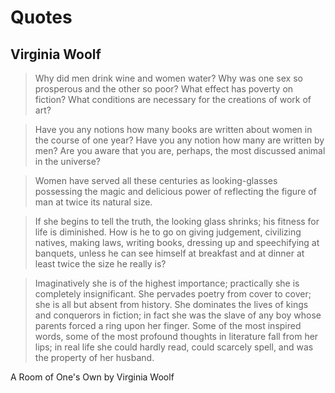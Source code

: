 # Quotes

## Virginia Woolf

> Why did men drink wine and women water? Why was one sex so prosperous and the other so poor? What effect has poverty on fiction? What conditions are necessary for the creations of work of art?

> Have you any notions how many books are written about women in the course of one year? Have you any notion how many are written by men? Are you aware that you are, perhaps, the most discussed animal in the universe?

> Women have served all these centuries as looking-glasses possessing the magic and delicious power of reflecting the figure of man at twice its natural size.

> If she begins to tell the truth, the looking glass shrinks; his fitness for life is diminished. How is he to go on giving judgement, civilizing natives, making laws, writing books, dressing up and speechifying at banquets, unless he can see himself at breakfast and at dinner at least twice the size he really is?

> Imaginatively she is of the highest importance; practically she is completely insignificant. She pervades poetry from cover to cover; she is all but absent from history. She dominates the lives of kings and conquerors in fiction; in fact she was the slave of any boy whose parents forced a ring upon her finger. Some of the most inspired words, some of the most profound thoughts in literature fall from her lips; in real life she could hardly read, could scarcely spell, and was the property of her husband.

A Room of One's Own by Virginia Woolf
